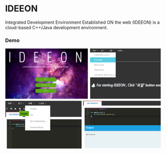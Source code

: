 # IDEEON
Integrated Development Environment Established ON the web (IDEEON) is a cloud-based C++/Java development environment.

### Demo
<img src="./ideeon.png" width="600px" />
